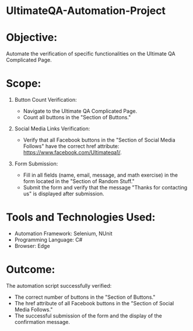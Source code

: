 # UltimateQA-Automation-Project

 # Objective:
   Automate the verification of specific functionalities on the Ultimate QA Complicated Page.
 
 # Scope:
  1. Button Count Verification:
     - Navigate to the Ultimate QA Complicated Page.
     - Count all buttons in the "Section of Buttons."
 
  2. Social Media Links Verification:
     - Verify that all Facebook buttons in the "Section of Social Media Follows" have the correct href attribute: https://www.facebook.com/Ultimateqa1/.
 
  3. Form Submission:
     - Fill in all fields (name, email, message, and math exercise) in the form located in the "Section of Random Stuff."
     - Submit the form and verify that the message "Thanks for contacting us" is displayed after submission.
 
 # Tools and Technologies Used:
  - Automation Framework: Selenium, NUnit
  - Programming Language: C#
  - Browser: Edge
 
 # Outcome:
  The automation script successfully verified:
  - The correct number of buttons in the "Section of Buttons."
  - The href attribute of all Facebook buttons in the "Section of Social Media Follows."
  - The successful submission of the form and the display of the confirmation message.
